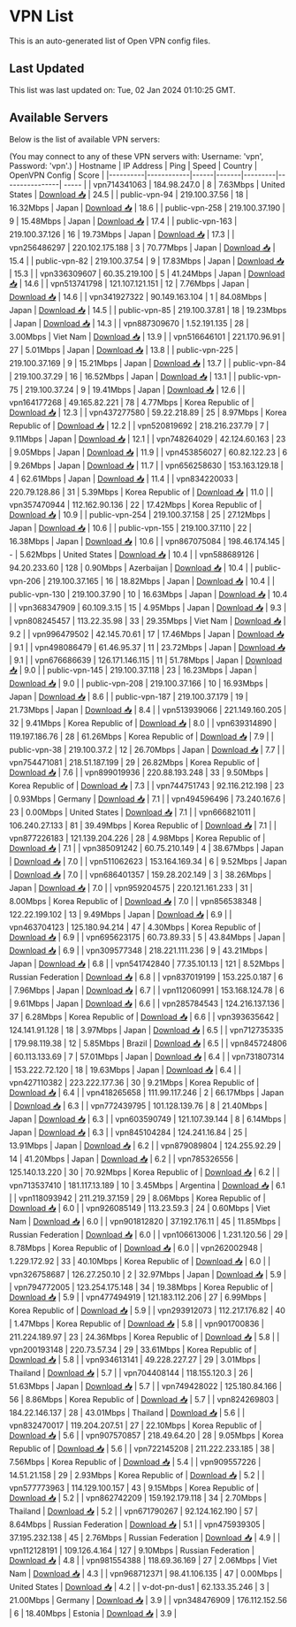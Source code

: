 # VPN List

This is an auto-generated list of Open VPN config files.

## Last Updated

This list was last updated on: Tue, 02 Jan 2024 01:10:25 GMT.

## Available Servers

Below is the list of available VPN servers:

(You may connect to any of these VPN servers with: Username: 'vpn', Password: 'vpn'.)
| Hostname | IP Address | Ping | Speed | Country | OpenVPN Config | Score |
|----------|------------|------|-------|---------|----------------| ----- |
| vpn714341063 | 184.98.247.0 | 8 | 7.63Mbps | United States | [Download 📥](./configs/server_0_US.ovpn) | 24.5 |
| public-vpn-94 | 219.100.37.56 | 18 | 16.32Mbps | Japan | [Download 📥](./configs/server_1_JP.ovpn) | 18.6 |
| public-vpn-258 | 219.100.37.190 | 9 | 15.48Mbps | Japan | [Download 📥](./configs/server_2_JP.ovpn) | 17.4 |
| public-vpn-163 | 219.100.37.126 | 16 | 19.73Mbps | Japan | [Download 📥](./configs/server_3_JP.ovpn) | 17.3 |
| vpn256486297 | 220.102.175.188 | 3 | 70.77Mbps | Japan | [Download 📥](./configs/server_4_JP.ovpn) | 15.4 |
| public-vpn-82 | 219.100.37.54 | 9 | 17.83Mbps | Japan | [Download 📥](./configs/server_5_JP.ovpn) | 15.3 |
| vpn336309607 | 60.35.219.100 | 5 | 41.24Mbps | Japan | [Download 📥](./configs/server_6_JP.ovpn) | 14.6 |
| vpn513741798 | 121.107.121.151 | 12 | 7.76Mbps | Japan | [Download 📥](./configs/server_7_JP.ovpn) | 14.6 |
| vpn341927322 | 90.149.163.104 | 1 | 84.08Mbps | Japan | [Download 📥](./configs/server_8_JP.ovpn) | 14.5 |
| public-vpn-85 | 219.100.37.81 | 18 | 19.23Mbps | Japan | [Download 📥](./configs/server_9_JP.ovpn) | 14.3 |
| vpn887309670 | 1.52.191.135 | 28 | 3.00Mbps | Viet Nam | [Download 📥](./configs/server_10_VN.ovpn) | 13.9 |
| vpn516646101 | 221.170.96.91 | 27 | 5.01Mbps | Japan | [Download 📥](./configs/server_11_JP.ovpn) | 13.8 |
| public-vpn-225 | 219.100.37.169 | 9 | 15.21Mbps | Japan | [Download 📥](./configs/server_12_JP.ovpn) | 13.7 |
| public-vpn-84 | 219.100.37.29 | 16 | 16.52Mbps | Japan | [Download 📥](./configs/server_13_JP.ovpn) | 13.1 |
| public-vpn-75 | 219.100.37.24 | 9 | 19.41Mbps | Japan | [Download 📥](./configs/server_14_JP.ovpn) | 12.6 |
| vpn164177268 | 49.165.82.221 | 78 | 4.77Mbps | Korea Republic of | [Download 📥](./configs/server_15_KR.ovpn) | 12.3 |
| vpn437277580 | 59.22.218.89 | 25 | 8.97Mbps | Korea Republic of | [Download 📥](./configs/server_16_KR.ovpn) | 12.2 |
| vpn520819692 | 218.216.237.79 | 7 | 9.11Mbps | Japan | [Download 📥](./configs/server_17_JP.ovpn) | 12.1 |
| vpn748264029 | 42.124.60.163 | 23 | 9.05Mbps | Japan | [Download 📥](./configs/server_18_JP.ovpn) | 11.9 |
| vpn453856027 | 60.82.122.23 | 6 | 9.26Mbps | Japan | [Download 📥](./configs/server_19_JP.ovpn) | 11.7 |
| vpn656258630 | 153.163.129.18 | 4 | 62.61Mbps | Japan | [Download 📥](./configs/server_20_JP.ovpn) | 11.4 |
| vpn834220033 | 220.79.128.86 | 31 | 5.39Mbps | Korea Republic of | [Download 📥](./configs/server_21_KR.ovpn) | 11.0 |
| vpn357470944 | 112.162.90.136 | 22 | 17.42Mbps | Korea Republic of | [Download 📥](./configs/server_22_KR.ovpn) | 10.9 |
| public-vpn-254 | 219.100.37.158 | 25 | 27.12Mbps | Japan | [Download 📥](./configs/server_23_JP.ovpn) | 10.6 |
| public-vpn-155 | 219.100.37.110 | 22 | 16.38Mbps | Japan | [Download 📥](./configs/server_24_JP.ovpn) | 10.6 |
| vpn867075084 | 198.46.174.145 | - | 5.62Mbps | United States | [Download 📥](./configs/server_25_US.ovpn) | 10.4 |
| vpn588689126 | 94.20.233.60 | 128 | 0.90Mbps | Azerbaijan | [Download 📥](./configs/server_26_AZ.ovpn) | 10.4 |
| public-vpn-206 | 219.100.37.165 | 16 | 18.82Mbps | Japan | [Download 📥](./configs/server_27_JP.ovpn) | 10.4 |
| public-vpn-130 | 219.100.37.90 | 10 | 16.63Mbps | Japan | [Download 📥](./configs/server_28_JP.ovpn) | 10.4 |
| vpn368347909 | 60.109.3.15 | 15 | 4.95Mbps | Japan | [Download 📥](./configs/server_29_JP.ovpn) | 9.3 |
| vpn808245457 | 113.22.35.98 | 33 | 29.35Mbps | Viet Nam | [Download 📥](./configs/server_30_VN.ovpn) | 9.2 |
| vpn996479502 | 42.145.70.61 | 17 | 17.46Mbps | Japan | [Download 📥](./configs/server_31_JP.ovpn) | 9.1 |
| vpn498086479 | 61.46.95.37 | 11 | 23.72Mbps | Japan | [Download 📥](./configs/server_32_JP.ovpn) | 9.1 |
| vpn676686639 | 126.171.146.115 | 11 | 51.78Mbps | Japan | [Download 📥](./configs/server_33_JP.ovpn) | 9.0 |
| public-vpn-145 | 219.100.37.118 | 23 | 16.23Mbps | Japan | [Download 📥](./configs/server_34_JP.ovpn) | 9.0 |
| public-vpn-208 | 219.100.37.166 | 10 | 16.93Mbps | Japan | [Download 📥](./configs/server_35_JP.ovpn) | 8.6 |
| public-vpn-187 | 219.100.37.179 | 19 | 21.73Mbps | Japan | [Download 📥](./configs/server_36_JP.ovpn) | 8.4 |
| vpn513939066 | 221.149.160.205 | 32 | 9.41Mbps | Korea Republic of | [Download 📥](./configs/server_37_KR.ovpn) | 8.0 |
| vpn639314890 | 119.197.186.76 | 28 | 61.26Mbps | Korea Republic of | [Download 📥](./configs/server_38_KR.ovpn) | 7.9 |
| public-vpn-38 | 219.100.37.2 | 12 | 26.70Mbps | Japan | [Download 📥](./configs/server_39_JP.ovpn) | 7.7 |
| vpn754471081 | 218.51.187.199 | 29 | 26.82Mbps | Korea Republic of | [Download 📥](./configs/server_40_KR.ovpn) | 7.6 |
| vpn899019936 | 220.88.193.248 | 33 | 9.50Mbps | Korea Republic of | [Download 📥](./configs/server_41_KR.ovpn) | 7.3 |
| vpn744751743 | 92.116.212.198 | 23 | 0.93Mbps | Germany | [Download 📥](./configs/server_42_DE.ovpn) | 7.1 |
| vpn494596496 | 73.240.167.6 | 23 | 0.00Mbps | United States | [Download 📥](./configs/server_43_US.ovpn) | 7.1 |
| vpn666821011 | 106.240.27.133 | 81 | 39.49Mbps | Korea Republic of | [Download 📥](./configs/server_44_KR.ovpn) | 7.1 |
| vpn877226183 | 121.139.204.226 | 28 | 4.98Mbps | Korea Republic of | [Download 📥](./configs/server_45_KR.ovpn) | 7.1 |
| vpn385091242 | 60.75.210.149 | 4 | 38.67Mbps | Japan | [Download 📥](./configs/server_46_JP.ovpn) | 7.0 |
| vpn511062623 | 153.164.169.34 | 6 | 9.52Mbps | Japan | [Download 📥](./configs/server_47_JP.ovpn) | 7.0 |
| vpn686401357 | 159.28.202.149 | 3 | 38.26Mbps | Japan | [Download 📥](./configs/server_48_JP.ovpn) | 7.0 |
| vpn959204575 | 220.121.161.233 | 31 | 8.00Mbps | Korea Republic of | [Download 📥](./configs/server_49_KR.ovpn) | 7.0 |
| vpn856538348 | 122.22.199.102 | 13 | 9.49Mbps | Japan | [Download 📥](./configs/server_50_JP.ovpn) | 6.9 |
| vpn463704123 | 125.180.94.214 | 47 | 4.30Mbps | Korea Republic of | [Download 📥](./configs/server_51_KR.ovpn) | 6.9 |
| vpn695623175 | 60.73.89.33 | 5 | 43.84Mbps | Japan | [Download 📥](./configs/server_52_JP.ovpn) | 6.9 |
| vpn309577348 | 218.221.111.236 | 9 | 43.21Mbps | Japan | [Download 📥](./configs/server_53_JP.ovpn) | 6.8 |
| vpn541742840 | 77.35.101.13 | 121 | 8.52Mbps | Russian Federation | [Download 📥](./configs/server_54_RU.ovpn) | 6.8 |
| vpn837019199 | 153.225.0.187 | 6 | 7.96Mbps | Japan | [Download 📥](./configs/server_55_JP.ovpn) | 6.7 |
| vpn112060991 | 153.168.124.78 | 6 | 9.61Mbps | Japan | [Download 📥](./configs/server_56_JP.ovpn) | 6.6 |
| vpn285784543 | 124.216.137.136 | 37 | 6.28Mbps | Korea Republic of | [Download 📥](./configs/server_57_KR.ovpn) | 6.6 |
| vpn393635642 | 124.141.91.128 | 18 | 3.97Mbps | Japan | [Download 📥](./configs/server_58_JP.ovpn) | 6.5 |
| vpn712735335 | 179.98.119.38 | 12 | 5.85Mbps | Brazil | [Download 📥](./configs/server_59_BR.ovpn) | 6.5 |
| vpn845724806 | 60.113.133.69 | 7 | 57.01Mbps | Japan | [Download 📥](./configs/server_60_JP.ovpn) | 6.4 |
| vpn731807314 | 153.222.72.120 | 18 | 19.63Mbps | Japan | [Download 📥](./configs/server_61_JP.ovpn) | 6.4 |
| vpn427110382 | 223.222.177.36 | 30 | 9.21Mbps | Korea Republic of | [Download 📥](./configs/server_62_KR.ovpn) | 6.4 |
| vpn418265658 | 111.99.117.246 | 2 | 66.17Mbps | Japan | [Download 📥](./configs/server_63_JP.ovpn) | 6.3 |
| vpn772439795 | 101.128.139.76 | 8 | 21.40Mbps | Japan | [Download 📥](./configs/server_64_JP.ovpn) | 6.3 |
| vpn603590749 | 121.107.39.144 | 8 | 6.14Mbps | Japan | [Download 📥](./configs/server_65_JP.ovpn) | 6.3 |
| vpn845104284 | 124.241.16.84 | 25 | 13.91Mbps | Japan | [Download 📥](./configs/server_66_JP.ovpn) | 6.2 |
| vpn879089804 | 124.255.92.29 | 14 | 41.20Mbps | Japan | [Download 📥](./configs/server_67_JP.ovpn) | 6.2 |
| vpn785326556 | 125.140.13.220 | 30 | 70.92Mbps | Korea Republic of | [Download 📥](./configs/server_68_KR.ovpn) | 6.2 |
| vpn713537410 | 181.117.13.189 | 10 | 3.45Mbps | Argentina | [Download 📥](./configs/server_69_AR.ovpn) | 6.1 |
| vpn118093942 | 211.219.37.159 | 29 | 8.06Mbps | Korea Republic of | [Download 📥](./configs/server_70_KR.ovpn) | 6.0 |
| vpn926085149 | 113.23.59.3 | 24 | 0.60Mbps | Viet Nam | [Download 📥](./configs/server_71_VN.ovpn) | 6.0 |
| vpn901812820 | 37.192.176.11 | 45 | 11.85Mbps | Russian Federation | [Download 📥](./configs/server_72_RU.ovpn) | 6.0 |
| vpn106613006 | 1.231.120.56 | 29 | 8.78Mbps | Korea Republic of | [Download 📥](./configs/server_73_KR.ovpn) | 6.0 |
| vpn262002948 | 1.229.172.92 | 33 | 40.10Mbps | Korea Republic of | [Download 📥](./configs/server_74_KR.ovpn) | 6.0 |
| vpn326758687 | 126.27.250.10 | 2 | 32.97Mbps | Japan | [Download 📥](./configs/server_75_JP.ovpn) | 5.9 |
| vpn794772005 | 123.254.175.148 | 34 | 19.38Mbps | Korea Republic of | [Download 📥](./configs/server_76_KR.ovpn) | 5.9 |
| vpn477494919 | 121.183.112.206 | 27 | 6.99Mbps | Korea Republic of | [Download 📥](./configs/server_77_KR.ovpn) | 5.9 |
| vpn293912073 | 112.217.176.82 | 40 | 1.47Mbps | Korea Republic of | [Download 📥](./configs/server_78_KR.ovpn) | 5.8 |
| vpn901700836 | 211.224.189.97 | 23 | 24.36Mbps | Korea Republic of | [Download 📥](./configs/server_79_KR.ovpn) | 5.8 |
| vpn200193148 | 220.73.57.34 | 29 | 33.61Mbps | Korea Republic of | [Download 📥](./configs/server_80_KR.ovpn) | 5.8 |
| vpn934613141 | 49.228.227.27 | 29 | 3.01Mbps | Thailand | [Download 📥](./configs/server_81_TH.ovpn) | 5.7 |
| vpn704408144 | 118.155.120.3 | 26 | 51.63Mbps | Japan | [Download 📥](./configs/server_82_JP.ovpn) | 5.7 |
| vpn749428022 | 125.180.84.166 | 56 | 8.86Mbps | Korea Republic of | [Download 📥](./configs/server_83_KR.ovpn) | 5.7 |
| vpn824269803 | 184.22.146.137 | 28 | 43.01Mbps | Thailand | [Download 📥](./configs/server_84_TH.ovpn) | 5.6 |
| vpn832470017 | 119.204.207.51 | 27 | 22.10Mbps | Korea Republic of | [Download 📥](./configs/server_85_KR.ovpn) | 5.6 |
| vpn907570857 | 218.49.64.20 | 28 | 9.05Mbps | Korea Republic of | [Download 📥](./configs/server_86_KR.ovpn) | 5.6 |
| vpn722145208 | 211.222.233.185 | 38 | 7.56Mbps | Korea Republic of | [Download 📥](./configs/server_87_KR.ovpn) | 5.4 |
| vpn909557226 | 14.51.21.158 | 29 | 2.93Mbps | Korea Republic of | [Download 📥](./configs/server_88_KR.ovpn) | 5.2 |
| vpn577773963 | 114.129.100.157 | 43 | 9.15Mbps | Korea Republic of | [Download 📥](./configs/server_89_KR.ovpn) | 5.2 |
| vpn862742209 | 159.192.179.118 | 34 | 2.70Mbps | Thailand | [Download 📥](./configs/server_90_TH.ovpn) | 5.2 |
| vpn671790267 | 92.124.162.190 | 57 | 8.64Mbps | Russian Federation | [Download 📥](./configs/server_91_RU.ovpn) | 5.1 |
| vpn475939305 | 37.195.232.138 | 45 | 2.76Mbps | Russian Federation | [Download 📥](./configs/server_92_RU.ovpn) | 4.9 |
| vpn112128191 | 109.126.4.164 | 127 | 9.10Mbps | Russian Federation | [Download 📥](./configs/server_93_RU.ovpn) | 4.8 |
| vpn981554388 | 118.69.36.169 | 27 | 2.06Mbps | Viet Nam | [Download 📥](./configs/server_94_VN.ovpn) | 4.3 |
| vpn968712371 | 98.41.106.135 | 47 | 0.00Mbps | United States | [Download 📥](./configs/server_95_US.ovpn) | 4.2 |
| v-dot-pn-dus1 | 62.133.35.246 | 3 | 21.00Mbps | Germany | [Download 📥](./configs/server_96_DE.ovpn) | 3.9 |
| vpn348476909 | 176.112.152.56 | 6 | 18.40Mbps | Estonia | [Download 📥](./configs/server_97_EE.ovpn) | 3.9 |
